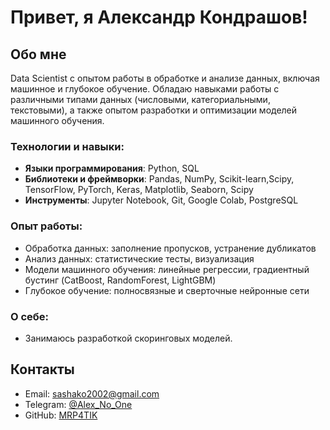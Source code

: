 # Привет, я Александр Кондрашов!

## Обо мне

Data Scientist с опытом работы в обработке и анализе данных, включая машинное и глубокое обучение. Обладаю навыками работы с различными типами данных (числовыми, категориальными, текстовыми), а также опытом разработки и оптимизации моделей машинного обучения.

### Технологии и навыки:
- **Языки программирования**: Python, SQL
- **Библиотеки и фреймворки**: Pandas, NumPy, Scikit-learn,Scipy, TensorFlow, PyTorch, Keras, Matplotlib, Seaborn, Scipy
- **Инструменты**: Jupyter Notebook, Git, Google Colab, PostgreSQL

### Опыт работы:
  - Обработка данных: заполнение пропусков, устранение дубликатов
  - Анализ данных: статистические тесты, визуализация
  - Модели машинного обучения: линейные регрессии, градиентный бустинг (CatBoost, RandomForest, LightGBM)
  - Глубокое обучение: полносвязные и сверточные нейронные сети

### О себе:
- Занимаюсь разработкой скоринговых моделей.
## Контакты
- Email: [sashako2002@gmail.com](mailto:sashako2002@gmail.com)
- Telegram: [@Alex_No_One](https://t.me/Alex_No_One)
- GitHub: [MRP4TIK](https://github.com/MRP4TIK/projects)
